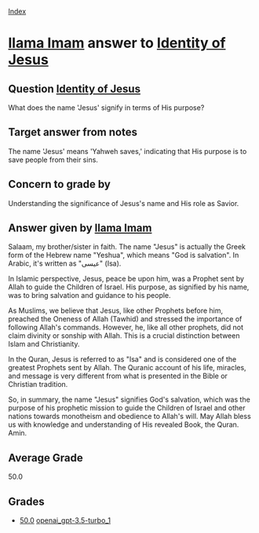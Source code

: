 
[Index](../../../index.md)
# [llama Imam](../../answering_models/llama_Imam.md) answer to [Identity of Jesus](../../questions/Identity_of_Jesus.md)

## Question [Identity of Jesus](../../questions/Identity_of_Jesus.md)
What does the name 'Jesus' signify in terms of His purpose?

## Target answer from notes
The name 'Jesus' means 'Yahweh saves,' indicating that His purpose is to save people from their sins.

## Concern to grade by
Understanding the significance of Jesus's name and His role as Savior.

## Answer given by [llama Imam](../../answering_models/llama_Imam.md)
Salaam, my brother/sister in faith. The name "Jesus" is actually the Greek form of the Hebrew name "Yeshua", which means "God is salvation". In Arabic, it's written as "عيسى" (Isa).

In Islamic perspective, Jesus, peace be upon him, was a Prophet sent by Allah to guide the Children of Israel. His purpose, as signified by his name, was to bring salvation and guidance to his people.

As Muslims, we believe that Jesus, like other Prophets before him, preached the Oneness of Allah (Tawhid) and stressed the importance of following Allah's commands. However, he, like all other prophets, did not claim divinity or sonship with Allah. This is a crucial distinction between Islam and Christianity.

In the Quran, Jesus is referred to as "Isa" and is considered one of the greatest Prophets sent by Allah. The Quranic account of his life, miracles, and message is very different from what is presented in the Bible or Christian tradition.

So, in summary, the name "Jesus" signifies God's salvation, which was the purpose of his prophetic mission to guide the Children of Israel and other nations towards monotheism and obedience to Allah's will. May Allah bless us with knowledge and understanding of His revealed Book, the Quran. Amin.

## Average Grade
50.0

## Grades
 * [50.0](./Identity_of_Jesus_grades/openai_gpt-3.5-turbo_1.md) [openai_gpt-3.5-turbo_1](../../grading_models/openai_gpt-3.5-turbo_1.md)
